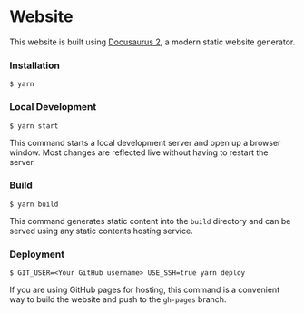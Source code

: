 # Website

This website is built using [Docusaurus 2](https://v2.docusaurus.io/), a modern static website generator.

### Installation

```
$ yarn
```

### Local Development

```
$ yarn start
```

This command starts a local development server and open up a browser window. Most changes are reflected live without having to restart the server.

### Build

```
$ yarn build
```

This command generates static content into the `build` directory and can be served using any static contents hosting service.

### Deployment

```
$ GIT_USER=<Your GitHub username> USE_SSH=true yarn deploy
```

If you are using GitHub pages for hosting, this command is a convenient way to build the website and push to the `gh-pages` branch.


<meta name="keywords" content="gin-vue-admin ,gin ,vue ,后台管理系统 ,全栈开发 ,golang ,前端开发 ,go语言开发 ,自动化开发, 低代码开发 ,gin-vue-admin管理系统 ,go-admin ,vue-admin">
